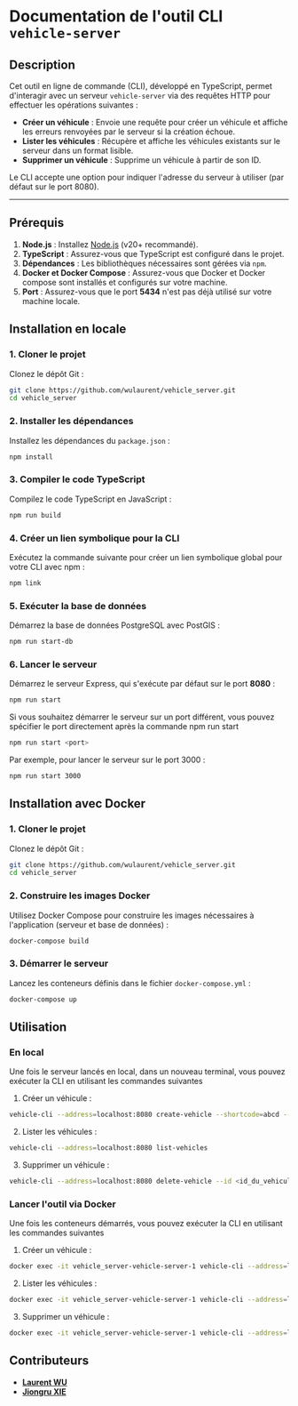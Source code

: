 # Documentation de l'outil CLI `vehicle-server`

## Description
Cet outil en ligne de commande (CLI), développé en TypeScript, permet d'interagir avec un serveur `vehicle-server` via des requêtes HTTP pour effectuer les opérations suivantes :
- **Créer un véhicule** : Envoie une requête pour créer un véhicule et affiche les erreurs renvoyées par le serveur si la création échoue.
- **Lister les véhicules** : Récupère et affiche les véhicules existants sur le serveur dans un format lisible.
- **Supprimer un véhicule** : Supprime un véhicule à partir de son ID.

Le CLI accepte une option pour indiquer l'adresse du serveur à utiliser (par défaut sur le port 8080).

---

## Prérequis
1. **Node.js** : Installez [Node.js](https://nodejs.org/) (v20+ recommandé).
2. **TypeScript** : Assurez-vous que TypeScript est configuré dans le projet.
3. **Dépendances** : Les bibliothèques nécessaires sont gérées via `npm`.
4. **Docker et Docker Compose** : Assurez-vous que Docker et Docker compose sont installés et configurés sur votre machine.
5. **Port** : Assurez-vous que le port **5434** n'est pas déjà utilisé sur votre machine locale.

## Installation en locale

### 1. Cloner le projet
Clonez le dépôt Git :
```bash
git clone https://github.com/wulaurent/vehicle_server.git
cd vehicle_server
```

### 2. Installer les dépendances
Installez les dépendances du `package.json` :
```bash
npm install
```
### 3. Compiler le code TypeScript
Compilez le code TypeScript en JavaScript :

```bash
npm run build
```

### 4. Créer un lien symbolique pour la CLI
Exécutez la commande suivante pour créer un lien symbolique global pour votre CLI avec npm :
```bash
npm link
```

### 5. Exécuter la base de données
Démarrez la base de données PostgreSQL avec PostGIS :
```bash
npm run start-db
```

### 6. Lancer le serveur 
Démarrez le serveur Express, qui s'exécute par défaut sur le port **8080** :
```bash
npm run start
```

Si vous souhaitez démarrer le serveur sur un port différent, vous pouvez spécifier le port directement après la commande npm run start
```bash
npm run start <port>
```

Par exemple, pour lancer le serveur sur le port 3000 :
```bash
npm run start 3000
```

## Installation avec Docker

### 1. Cloner le projet
Clonez le dépôt Git :
```bash
git clone https://github.com/wulaurent/vehicle_server.git
cd vehicle_server
```

### 2. Construire les images Docker
Utilisez Docker Compose pour construire les images nécessaires à l'application (serveur et base de données) :
```bash
docker-compose build
```

### 3. Démarrer le serveur
Lancez les conteneurs définis dans le fichier `docker-compose.yml` :
```bash
docker-compose up
```

## Utilisation

### En local
Une fois le serveur lancés en local, dans un nouveau terminal, vous pouvez exécuter la CLI en utilisant les commandes suivantes

1. Créer un véhicule :
```bash
vehicle-cli --address=localhost:8080 create-vehicle --shortcode=abcd --battery=12 --longitude=20.0 --latitude=30.0
```


2. Lister les véhicules :
```bash
vehicle-cli --address=localhost:8080 list-vehicles
```

3. Supprimer un véhicule :
```bash
vehicle-cli --address=localhost:8080 delete-vehicle --id <id_du_vehicule>
```

### Lancer l'outil via Docker
Une fois les conteneurs démarrés, vous pouvez exécuter la CLI en utilisant les commandes suivantes

1. Créer un véhicule :
```bash
docker exec -it vehicle_server-vehicle-server-1 vehicle-cli --address=localhost:8080 create-vehicle --shortcode=abcd --battery=12 --longitude=20.0 --latitude=30.0
```

2. Lister les véhicules :
```bash
docker exec -it vehicle_server-vehicle-server-1 vehicle-cli --address=localhost:8080 list-vehicles
```

3. Supprimer un véhicule :
```bash
docker exec -it vehicle_server-vehicle-server-1 vehicle-cli --address=localhost:8080 delete-vehicle --id <id_du_vehicule>
```

## Contributeurs
- **[Laurent WU](https://github.com/wulaurent)**
- **[Jiongru XIE](https://github.com/xiejiongru)**